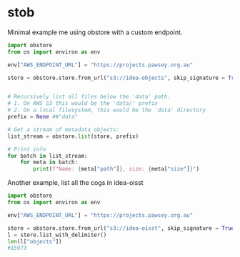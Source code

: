 # stob

Minimal example me using obstore with a custom endpoint. 


```python
import obstore 
from os import environ as env

env["AWS_ENDPOINT_URL"] = "https://projects.pawsey.org.au"

store = obstore.store.from_url("s3://idea-objects", skip_signature = True, region = '')


# Recursively list all files below the 'data' path.
# 1. On AWS S3 this would be the 'data/' prefix
# 2. On a local filesystem, this would be the 'data' directory
prefix = None ##"data"

# Get a stream of metadata objects:
list_stream = obstore.list(store, prefix)

# Print info
for batch in list_stream:
    for meta in batch:
        print(f"Name: {meta["path"]}, size: {meta["size"]}")

```

Another example, list all the cogs in idea-oisst

```python
import obstore 
from os import environ as env

env["AWS_ENDPOINT_URL"] = "https://projects.pawsey.org.au"

store = obstore.store.from_url("s3://idea-oisst", skip_signature = True, region = '')
l = store.list_with_delimiter()
len(l["objects"])
#15973
```


